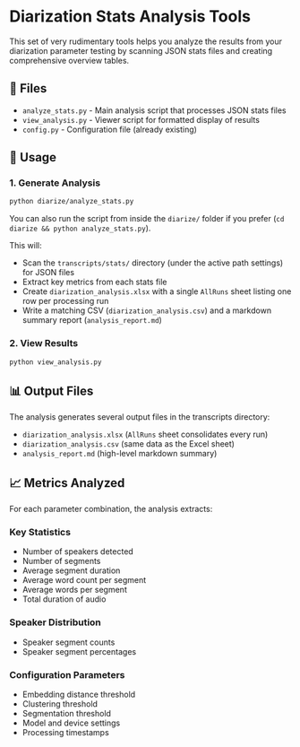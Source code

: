 # Diarization Stats Analysis Tools

This set of very rudimentary tools helps you analyze the results from your diarization parameter testing by scanning JSON stats files and creating comprehensive overview tables.

## 📁 Files

- `analyze_stats.py` - Main analysis script that processes JSON stats files
- `view_analysis.py` - Viewer script for formatted display of results  
- `config.py` - Configuration file (already existing)

## 🚀 Usage

### 1. Generate Analysis

```bash
python diarize/analyze_stats.py
```

You can also run the script from inside the `diarize/` folder if you prefer (`cd diarize && python analyze_stats.py`).

This will:
- Scan the `transcripts/stats/` directory (under the active path settings) for JSON files
- Extract key metrics from each stats file
- Create `diarization_analysis.xlsx` with a single `AllRuns` sheet listing one row per processing run
- Write a matching CSV (`diarization_analysis.csv`) and a markdown summary report (`analysis_report.md`)

### 2. View Results

```bash
python view_analysis.py
```

## 📊 Output Files

The analysis generates several output files in the transcripts directory:

- `diarization_analysis.xlsx` (`AllRuns` sheet consolidates every run)
- `diarization_analysis.csv` (same data as the Excel sheet)
- `analysis_report.md` (high-level markdown summary)


## 📈 Metrics Analyzed

For each parameter combination, the analysis extracts:

### Key Statistics
- Number of speakers detected
- Number of segments 
- Average segment duration
- Average word count per segment
- Average words per segment
- Total duration of audio

### Speaker Distribution 
- Speaker segment counts
- Speaker segment percentages

### Configuration Parameters
- Embedding distance threshold
- Clustering threshold 
- Segmentation threshold
- Model and device settings
- Processing timestamps



